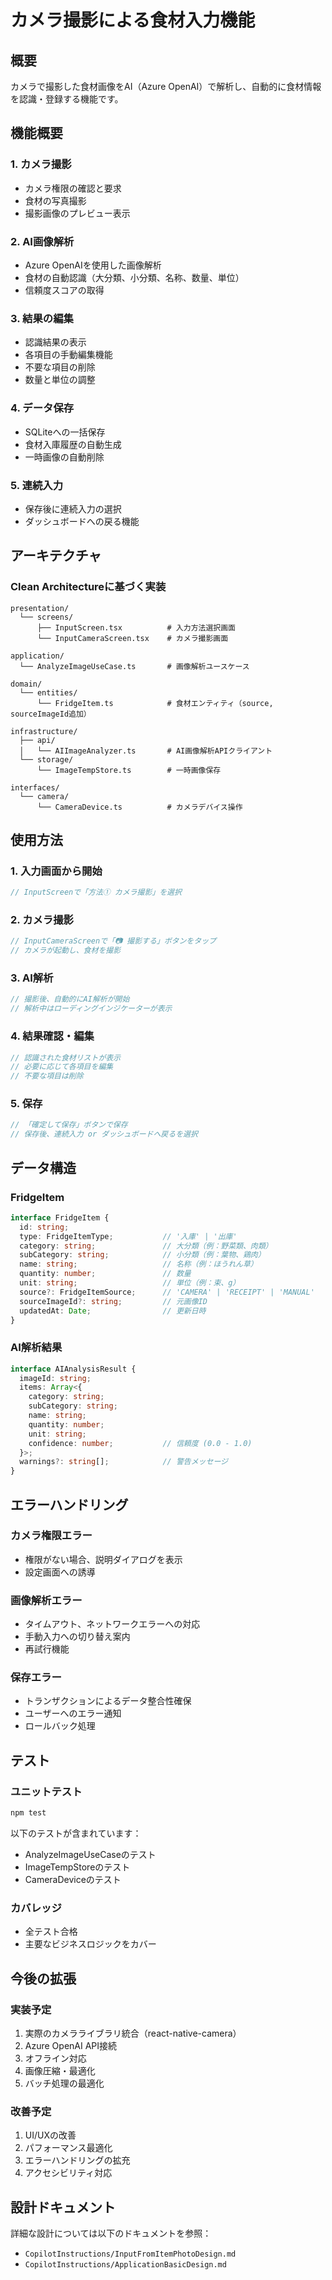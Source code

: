 # カメラ撮影による食材入力機能

## 概要
カメラで撮影した食材画像をAI（Azure OpenAI）で解析し、自動的に食材情報を認識・登録する機能です。

## 機能概要

### 1. カメラ撮影
- カメラ権限の確認と要求
- 食材の写真撮影
- 撮影画像のプレビュー表示

### 2. AI画像解析
- Azure OpenAIを使用した画像解析
- 食材の自動認識（大分類、小分類、名称、数量、単位）
- 信頼度スコアの取得

### 3. 結果の編集
- 認識結果の表示
- 各項目の手動編集機能
- 不要な項目の削除
- 数量と単位の調整

### 4. データ保存
- SQLiteへの一括保存
- 食材入庫履歴の自動生成
- 一時画像の自動削除

### 5. 連続入力
- 保存後に連続入力の選択
- ダッシュボードへの戻る機能

## アーキテクチャ

### Clean Architectureに基づく実装

```
presentation/
  └── screens/
      ├── InputScreen.tsx          # 入力方法選択画面
      └── InputCameraScreen.tsx    # カメラ撮影画面

application/
  └── AnalyzeImageUseCase.ts       # 画像解析ユースケース

domain/
  └── entities/
      └── FridgeItem.ts            # 食材エンティティ（source, sourceImageId追加）

infrastructure/
  ├── api/
  │   └── AIImageAnalyzer.ts       # AI画像解析APIクライアント
  └── storage/
      └── ImageTempStore.ts        # 一時画像保存

interfaces/
  └── camera/
      └── CameraDevice.ts          # カメラデバイス操作
```

## 使用方法

### 1. 入力画面から開始
```typescript
// InputScreenで「方法① カメラ撮影」を選択
```

### 2. カメラ撮影
```typescript
// InputCameraScreenで「📷 撮影する」ボタンをタップ
// カメラが起動し、食材を撮影
```

### 3. AI解析
```typescript
// 撮影後、自動的にAI解析が開始
// 解析中はローディングインジケーターが表示
```

### 4. 結果確認・編集
```typescript
// 認識された食材リストが表示
// 必要に応じて各項目を編集
// 不要な項目は削除
```

### 5. 保存
```typescript
// 「確定して保存」ボタンで保存
// 保存後、連続入力 or ダッシュボードへ戻るを選択
```

## データ構造

### FridgeItem
```typescript
interface FridgeItem {
  id: string;
  type: FridgeItemType;           // '入庫' | '出庫'
  category: string;               // 大分類（例：野菜類、肉類）
  subCategory: string;            // 小分類（例：葉物、鶏肉）
  name: string;                   // 名称（例：ほうれん草）
  quantity: number;               // 数量
  unit: string;                   // 単位（例：束、g）
  source?: FridgeItemSource;      // 'CAMERA' | 'RECEIPT' | 'MANUAL'
  sourceImageId?: string;         // 元画像ID
  updatedAt: Date;                // 更新日時
}
```

### AI解析結果
```typescript
interface AIAnalysisResult {
  imageId: string;
  items: Array<{
    category: string;
    subCategory: string;
    name: string;
    quantity: number;
    unit: string;
    confidence: number;           // 信頼度 (0.0 - 1.0)
  }>;
  warnings?: string[];            // 警告メッセージ
}
```

## エラーハンドリング

### カメラ権限エラー
- 権限がない場合、説明ダイアログを表示
- 設定画面への誘導

### 画像解析エラー
- タイムアウト、ネットワークエラーへの対応
- 手動入力への切り替え案内
- 再試行機能

### 保存エラー
- トランザクションによるデータ整合性確保
- ユーザーへのエラー通知
- ロールバック処理

## テスト

### ユニットテスト
```bash
npm test
```

以下のテストが含まれています：
- AnalyzeImageUseCaseのテスト
- ImageTempStoreのテスト
- CameraDeviceのテスト

### カバレッジ
- 全テスト合格
- 主要なビジネスロジックをカバー

## 今後の拡張

### 実装予定
1. 実際のカメラライブラリ統合（react-native-camera）
2. Azure OpenAI API接続
3. オフライン対応
4. 画像圧縮・最適化
5. バッチ処理の最適化

### 改善予定
1. UI/UXの改善
2. パフォーマンス最適化
3. エラーハンドリングの拡充
4. アクセシビリティ対応

## 設計ドキュメント

詳細な設計については以下のドキュメントを参照：
- `CopilotInstructions/InputFromItemPhotoDesign.md`
- `CopilotInstructions/ApplicationBasicDesign.md`
